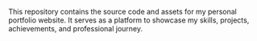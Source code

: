 This repository contains the source code and assets for my personal portfolio website. It serves as a platform to showcase my skills, projects, achievements, and professional journey.
